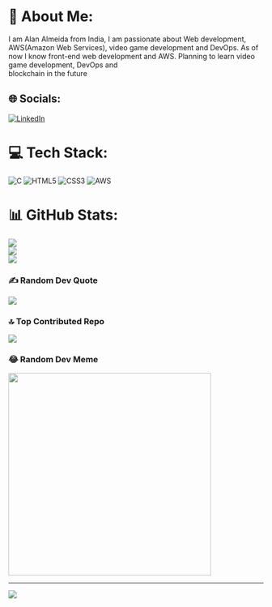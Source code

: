 # 💫 About Me:
I am Alan Almeida from India, I am passionate about Web development, AWS(Amazon Web Services), video game development and DevOps. As of now I know front-end web development and AWS. Planning to learn video game development, DevOps and<br>blockchain in the future


## 🌐 Socials:
[![LinkedIn](https://img.shields.io/badge/LinkedIn-%230077B5.svg?logo=linkedin&logoColor=white)](https://www.linkedin.com/in/alan-almeida-92bbb7290/) 

# 💻 Tech Stack:
![C](https://img.shields.io/badge/c-%2300599C.svg?style=for-the-badge&logo=c&logoColor=white) ![HTML5](https://img.shields.io/badge/html5-%23E34F26.svg?style=for-the-badge&logo=html5&logoColor=white) ![CSS3](https://img.shields.io/badge/css3-%231572B6.svg?style=for-the-badge&logo=css3&logoColor=white) ![AWS](https://img.shields.io/badge/AWS-%23FF9900.svg?style=for-the-badge&logo=amazon-aws&logoColor=white)
# 📊 GitHub Stats:
![](https://github-readme-stats.vercel.app/api?username=Alan9920&theme=merko&hide_border=false&include_all_commits=true&count_private=true)<br/>
![](https://github-readme-streak-stats.herokuapp.com/?user=Alan9920&theme=merko&hide_border=false)<br/>
![](https://github-readme-stats.vercel.app/api/top-langs/?username=Alan9920&theme=merko&hide_border=false&include_all_commits=true&count_private=true&layout=compact)

### ✍️ Random Dev Quote
![](https://quotes-github-readme.vercel.app/api?type=horizontal&theme=radical)

### 🔝 Top Contributed Repo
![](https://github-contributor-stats.vercel.app/api?username=Alan9920&limit=5&theme=dark&combine_all_yearly_contributions=true)

### 😂 Random Dev Meme
<img src='https://randommeme-five.vercel.app/' style="height: 400px;"/>

---
[![](https://visitcount.itsvg.in/api?id=Alan9920&icon=0&color=0)](https://visitcount.itsvg.in)

<!-- Proudly created with GPRM ( https://gprm.itsvg.in ) -->
